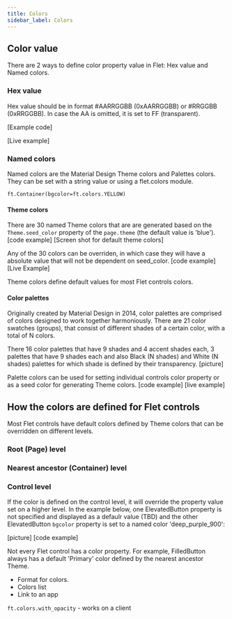 ```yaml
---
title: Colors
sidebar_label: Colors
---
```


## Color value

There are 2 ways to define color property value in Flet: Hex value and Named colors.

### Hex value

Hex value should be in format #AARRGGBB (0xAARRGGBB) or #RRGGBB (0xRRGGBB). In case the AA is omitted, it is set to FF (transparent).

[Example code]

[Live example]

### Named colors

Named colors are the Material Design Theme colors and Palettes colors. They can be set with a string value or using a flet.colors module.

```
ft.Container(bgcolor=ft.colors.YELLOW)
```

#### Theme colors

There are 30 named Theme colors that are are generated based on the `Theme.seed_color` property of the `page.theme` (the default value is 'blue').
[code example]
[Screen shot for default theme colors]

Any of the 30 colors can be overriden, in which case they will have a absolute value that will not be dependent on seed_color.
[code example]
[Live Example]

Theme colors define default values for most Flet controls colors.

#### Color palettes

Originally created by Material Design in 2014, color palettes are comprised of colors designed to work together harmoniously. There are 21 color swatches (groups), that consist of different shades of a certain color, with a total of N colors. 

There 16 color palettes that have 9 shades and 4 accent shades each, 3 palettes that have 9 shades each and also Black (N shades) and White (N shades) palettes for which shade is defined by their transparency.
[picture]

Palette colors can be used for setting individual controls color property or as a seed color for generating Theme colors.
[code example]
[live example]

## How the colors are defined for Flet controls

Most Flet controls have default colors defined by Theme colors that can be overridden on different levels.
### Root (Page) level

### Nearest ancestor (Container) level

### Control level

If the color is defined on the control level, it will override the property value set on a higher level. In the example below, one ElevatedButton property is not specified and displayed as a defaulr value (TBD) and the other ElevatedButton `bgcolor` property is set to a named color 'deep_purple_900':

[picture]
[code example]

Not every Flet control has a color property. For example, FilledButton always has a default 'Primary' color defined by the nearest ancestor Theme.


* Format for colors.
* Colors list
* Link to an app

`ft.colors.with_opacity` - works on a client